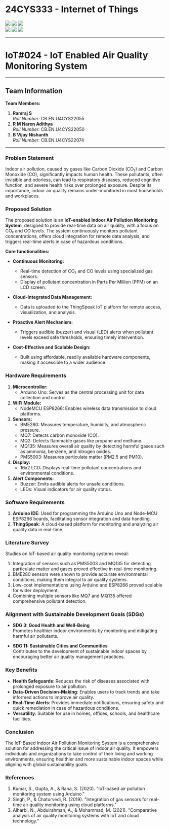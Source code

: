# 24CYS333 - Internet of Things
![](https://img.shields.io/badge/Batch-22CYS-lightgreen) ![](https://img.shields.io/badge/UG-blue) ![](https://img.shields.io/badge/Subject-IoT-blue)
<br/>
![](https://img.shields.io/badge/Lecture-2-orange) ![](https://img.shields.io/badge/Practical-3-orange) ![](https://img.shields.io/badge/Credits-3-orange) <br/>

---

# IoT#024 - IoT Enabled Air Quality Monitoring System


---

## Team Information  

 **Team Members:**  
  1. **Ramraj S**  
     *Roll Number:* CB.EN.U4CYS22055  
  2. **R M Naren Adithya**  
     *Roll Number:* CB.EN.U4CYS22050 
  3. **B Vijay Nishanth**  
     *Roll Number:* CB.EN.U4CYS22074 

---

### Problem Statement
Indoor air pollution, caused by gases like Carbon Dioxide (CO₂) and Carbon Monoxide (CO), significantly impacts human health. These pollutants, often invisible and odorless, can lead to respiratory diseases, reduced cognitive function, and severe health risks over prolonged exposure. Despite its importance, indoor air quality remains under-monitored in most households and workplaces.

### Proposed Solution
The proposed solution is an **IoT-enabled Indoor Air Pollution Monitoring System**, designed to provide real-time data on air quality, with a focus on CO₂ and CO levels. The system continuously monitors pollutant concentrations, offers cloud integration for remote data analysis, and triggers real-time alerts in case of hazardous conditions.

**Core functionalities:**
- **Continuous Monitoring:**
  - Real-time detection of CO₂ and CO levels using specialized gas sensors.
  - Display of pollutant concentration in Parts Per Million (PPM) on an LCD screen.

- **Cloud-Integrated Data Management:**
  - Data is uploaded to the ThingSpeak IoT platform for remote access, visualization, and analysis.

- **Proactive Alert Mechanism:**
  - Triggers audible (buzzer) and visual (LED) alerts when pollutant levels exceed safe thresholds, ensuring timely intervention.

- **Cost-Effective and Scalable Design:**
  - Built using affordable, readily available hardware components, making it accessible to a wider audience.

### Hardware Requirements  

1. **Microcontroller:**  
   - Arduino Uno: Serves as the central processing unit for data collection and control.  
2. **WiFi Module:**  
   - NodeMCU ESP8266: Enables wireless data transmission to cloud platforms.  
3. **Sensors:**  
   - BME280: Measures temperature, humidity, and atmospheric pressure.  
   - MQ7: Detects carbon monoxide (CO).  
   - MQ2: Detects flammable gases like propane and methane.  
   - MQ135: Measures overall air quality by detecting harmful gases such as ammonia, benzene, and nitrogen oxides.  
   - PMS5003: Measures particulate matter (PM2.5 and PM10).  
4. **Display:**  
   - 16x2 LCD: Displays real-time pollutant concentrations and environmental conditions.  
5. **Alert Components:**  
   - Buzzer: Emits audible alerts for unsafe conditions.  
   - LEDs: Visual indicators for air quality status.
  
### Software Requirements
1. **Arduino IDE**: Used for programming the Arduino Uno and Node-MCU ESP8266 boards, facilitating sensor integration and data handling.
2. **ThingSpeak**: A cloud-based platform for monitoring and analyzing air quality data in real-time.

### Literature Survey  

Studies on IoT-based air quality monitoring systems reveal:  

1. Integration of sensors such as PMS5003 and MQ135 for detecting particulate matter and gases proved effective in real-time monitoring.  
2. BME280 sensors were shown to provide accurate environmental conditions, making them integral to air quality systems.  
3. Low-cost implementations using Arduino and ESP8266 proved scalable for wider deployment.  
4. Combining multiple sensors like MQ7 and MQ135 offered comprehensive pollutant detection.  


### Alignment with Sustainable Development Goals (SDGs)
- **SDG 3: Good Health and Well-Being**  
  Promotes healthier indoor environments by monitoring and mitigating harmful air pollutants.

- **SDG 11: Sustainable Cities and Communities**  
  Contributes to the development of sustainable indoor spaces by encouraging better air quality management practices.

### Key Benefits
- **Health Safeguards**: Reduces the risk of diseases associated with prolonged exposure to air pollution.
- **Data-Driven Decision-Making**: Enables users to track trends and take informed actions to improve air quality.
- **Real-Time Alerts**: Provides immediate notifications, ensuring safety and quick remediation in case of hazardous conditions.
- **Versatility**: Suitable for use in homes, offices, schools, and healthcare facilities.

### Conclusion
The IoT-Based Indoor Air Pollution Monitoring System is a comprehensive solution for addressing the critical issue of indoor air quality. It empowers individuals and organizations to take control of their living and working environments, ensuring healthier and more sustainable indoor spaces while aligning with global sustainability goals.

### References  

1. Kumar, S., Gupta, A., & Rana, S. (2020). "IoT-based air pollution monitoring system using Arduino."  
2. Singh, P., & Chaturvedi, R. (2019). "Integration of gas sensors for real-time air quality monitoring using cloud platforms."  
3. Alharbi, N., Abdulrahman, A., & Mohammad, M. (2021). "Comparative analysis of air quality monitoring systems with IoT and cloud technology."
